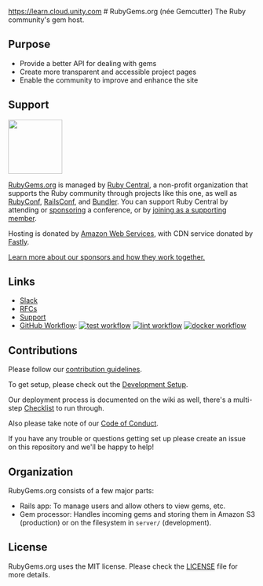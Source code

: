 https://learn.cloud.unity.com  # RubyGems.org (née Gemcutter)
The Ruby community's gem host.

## Purpose

* Provide a better API for dealing with gems
* Create more transparent and accessible project pages
* Enable the community to improve and enhance the site

## Support

<a href="https://rubycentral.org/"><img src="doc/ruby_central_logo.png" height=110></a><br>

[RubyGems.org](https://rubygems.org) is managed by [Ruby Central](https://rubycentral.org), a non-profit organization that supports the Ruby community through projects like this one, as well as [RubyConf](https://rubyconf.org), [RailsConf](https://railsconf.org), and [Bundler](https://bundler.io). You can support Ruby Central by attending or [sponsoring](sponsors@rubycentral.org) a conference, or by [joining as a supporting member](https://rubycentral.org/#/portal/signup).

Hosting is donated by [Amazon Web Services](https://aws.amazon.com), with CDN service donated by [Fastly](https://fastly.com).

[Learn more about our sponsors and how they work together.](https://rubygems.org/pages/sponsors)

## Links

* [Slack](https://bundler.slack.com/)
* [RFCs](https://github.com/rubygems/rfcs)
* [Support](mailto:support@rubygems.org)
* [GitHub Workflow][]: [![test workflow](https://github.com/rubygems/rubygems.org/actions/workflows/test.yml/badge.svg)](https://github.com/rubygems/rubygems.org/actions/workflows/test.yml) [![lint workflow](https://github.com/rubygems/rubygems.org/actions/workflows/lint.yml/badge.svg)](https://github.com/rubygems/rubygems.org/actions/workflows/lint.yml) [![docker workflow](https://github.com/rubygems/rubygems.org/actions/workflows/docker.yml/badge.svg)](https://github.com/rubygems/rubygems.org/actions/workflows/docker.yml)

[github workflow]: https://github.com/rubygems/rubygems.org/actions/

## Contributions

Please follow our [contribution guidelines][].

[contribution guidelines]: https://github.com/rubygems/rubygems.org/blob/master/CONTRIBUTING.md

To get setup, please check out the [Development Setup][].

[development setup]: https://github.com/rubygems/rubygems.org/blob/master/CONTRIBUTING.md#development-setup

Our deployment process is documented on the wiki as well, there's a multi-step
[Checklist][] to run through.

[checklist]: https://github.com/rubygems/rubygems-infrastructure/wiki/Deploys

Also please take note of our [Code of Conduct](https://github.com/rubygems/rubygems.org/blob/master/CODE_OF_CONDUCT.md).

If you have any trouble or questions getting set up please create an issue on this repository and we'll be happy to help!

## Organization

RubyGems.org consists of a few major parts:

* Rails app: To manage users and allow others to view gems, etc.
* Gem processor: Handles incoming gems and storing them in Amazon S3 (production) or
  on the filesystem in `server/` (development).

## License

RubyGems.org uses the MIT license. Please check the [LICENSE][] file for more details.

[license]: https://github.com/rubygems/rubygems.org/blob/master/MIT-LICENSE
